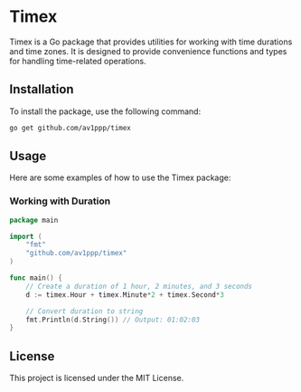 # Timex

Timex is a Go package that provides utilities for working with time durations and time zones. It is designed to provide convenience functions and types for handling time-related operations.

## Installation

To install the package, use the following command:

```bash
go get github.com/av1ppp/timex
```

## Usage

Here are some examples of how to use the Timex package:

### Working with Duration

```go
package main

import (
	"fmt"
	"github.com/av1ppp/timex"
)

func main() {
	// Create a duration of 1 hour, 2 minutes, and 3 seconds
	d := timex.Hour + timex.Minute*2 + timex.Second*3

	// Convert duration to string
	fmt.Println(d.String()) // Output: 01:02:03
}
```

## License

This project is licensed under the MIT License.
